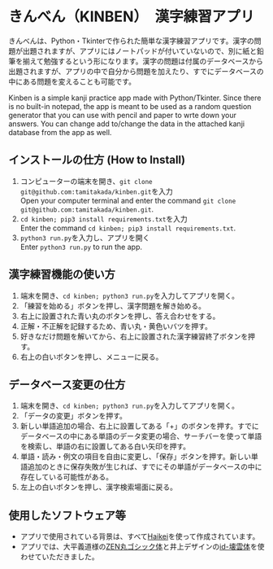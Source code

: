 # きんべん（KINBEN）　漢字練習アプリ

きんべんは、Python・Tkinterで作られた簡単な漢字練習アプリです。漢字の問題が出題されますが、アプリにはノートパッドが付いていないので、別に紙と鉛筆を揃えて勉強するという形になります。漢字の問題は付属のデータベースから出題されますが、アプリの中で自分から問題を加えたり、すでにデータベースの中にある問題を変えることも可能です。

Kinben is a simple kanji practice app made with Python/Tkinter. Since there is no built-in notepad, the app is meant to be used as a random question generator that you can use with pencil and paper to wrte down your answers. You can change add to/change the data in the attached kanji database from the app as well.

## インストールの仕方 (How to Install)
1. コンピューターの端末を開き、`git clone git@github.com:tamitakada/kinben.git`を入力  
   Open your computer terminal and enter the command `git clone git@github.com:tamitakada/kinben.git`.
2. `cd kinben; pip3 install requirements.txt`を入力  
   Enter the command `cd kinben; pip3 install requirements.txt`.
2. `python3 run.py`を入力し、アプリを開く  
   Enter `python3 run.py` to run the app.

## 漢字練習機能の使い方
1. 端末を開き、`cd kinben; python3 run.py`を入力してアプリを開く。
2. 「練習を始める」ボタンを押し、漢字問題を解き始める。
3. 右上に設置された青い丸のボタンを押し、答え合わせをする。
4. 正解・不正解を記録するため、青い丸・黄色いバツを押す。
5. 好きなだけ問題を解いてから、右上に設置された漢字練習終了ボタンを押す。
6. 右上の白いボタンを押し、メニューに戻る。

## データベース変更の仕方
1. 端末を開き、`cd kinben; python3 run.py`を入力してアプリを開く。
2. 「データの変更」ボタンを押す。
3. 新しい単語追加の場合、右上に設置してある「+」のボタンを押す。すでにデータベースの中にある単語のデータ変更の場合、サーチバーを使って単語を検索し、単語の右に設置してある白い矢印を押す。
4. 単語・読み・例文の項目を自由に変更し、「保存」ボタンを押す。新しい単語追加のときに保存失敗が生じれば、すでにその単語がデータベースの中に存在している可能性がある。
5. 左上の白いボタンを押し、漢字検索場面に戻る。

## 使用したソフトウェア等
* アプリで使用されている背景は、すべて[Haikei](https://haikei.app/)を使って作成されています。
* アプリでは、大平義道様の[ZEN丸ゴシック体](https://fonts.google.com/specimen/Zen+Maru+Gothic?query=zen+)と井上デザインの[id-壊雲体](http://idfont.jp/infos_mb.html)を使わせていただきました。
